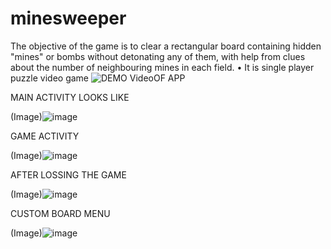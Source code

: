 # minesweeper
The objective of the game is to clear a rectangular board containing hidden "mines" or bombs without detonating any of them, with help from clues about the number of neighbouring mines in each field.  • It is single player puzzle video game 
![DEMO VideoOF APP](https://user-images.githubusercontent.com/83871515/193423131-c0268bab-9ada-4645-9c06-695393435040.gif)

MAIN ACTIVITY LOOKS LIKE

(Image)![image](https://user-images.githubusercontent.com/83871515/193422525-518e2595-03d4-42cf-a145-783a373955e2.png)

GAME ACTIVITY 

(Image)![image](https://user-images.githubusercontent.com/83871515/193422579-0bea9c67-aed7-4d77-ab2c-49a20b0944d3.png)

AFTER LOSSING THE GAME

(Image)![image](https://user-images.githubusercontent.com/83871515/193422609-715b6c37-6175-4019-8def-6e4dd6413922.png)

CUSTOM BOARD MENU
 
 (Image)![image](https://user-images.githubusercontent.com/83871515/193422619-91e83811-100d-4940-b5d1-7d64cfca9682.png)

